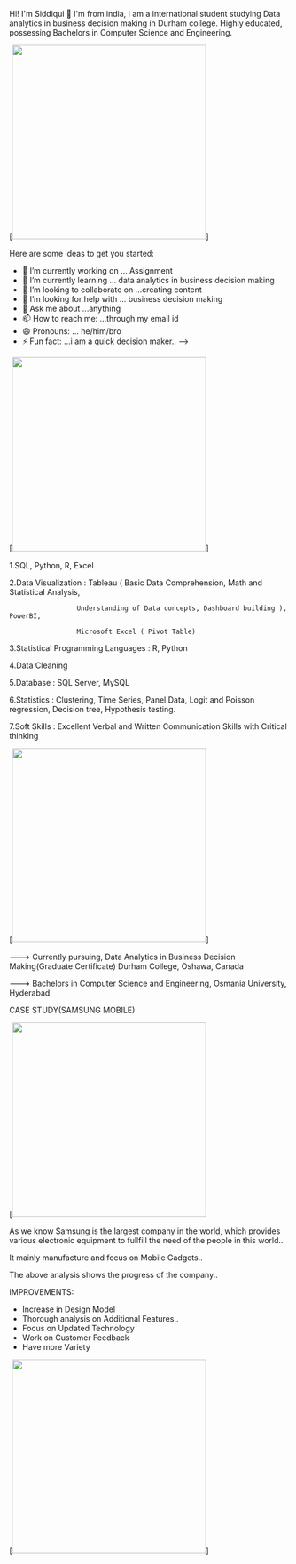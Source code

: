 Hi! I'm Siddiqui 👋
I'm from india, I am a international student studying Data analytics in business decision making in Durham college.
Highly educated, possessing Bachelors in Computer Science and
Engineering.


[<img src='https://mir-s3-cdn-cf.behance.net/projects/202/a41bd864961739.Y3JvcCw5OTksNzgyLDAsMA.jpg' height='350'>]

Here are some ideas to get you started:

- 🔭 I’m currently working on ... Assignment
- 🌱 I’m currently learning ... data analytics in business decision making 
- 👯 I’m looking to collaborate on ...creating content
- 🤔 I’m looking for help with ... business decision making
- 💬 Ask me about ...anything
- 📫 How to reach me: ...through my email id
- 😄 Pronouns: ... he/him/bro
- ⚡ Fun fact: ...i am a quick decision maker..
-->


[<img src='https://whatsupusana.com/wp-content/uploads/2013/03/USANA-Skills-Personal-Development.jpg' height='350'>]



1.SQL, Python, R, Excel


2.Data Visualization : Tableau ( Basic Data Comprehension, Math and Statistical Analysis,
                     
                     Understanding of Data concepts, Dashboard building ), PowerBI,
                    
                     Microsoft Excel ( Pivot Table)
                     

3.Statistical Programming Languages : R, Python


4.Data Cleaning


5.Database : SQL Server, MySQL


6.Statistics : Clustering, Time Series, Panel Data, Logit and Poisson regression, Decision tree, Hypothesis testing.


7.Soft Skills : Excellent Verbal and Written Communication Skills with Critical thinking


[<img src='https://seeklogo.com/images/E/education-logo-F85933BCAF-seeklogo.com.png' height='350'>]


---> Currently pursuing,
Data Analytics in Business Decision Making(Graduate Certificate)
Durham College, Oshawa, Canada


---> Bachelors in Computer Science and Engineering,
Osmania University, Hyderabad




CASE STUDY(SAMSUNG MOBILE)


[<img src='https://cdn.statcdn.com/Statistic/235000/236607-blank-754.png' height='350'>


As we know Samsung is the largest company in the world, which provides various electronic equipment to fullfill the need of the people in this world..

It mainly manufacture and focus on Mobile Gadgets..

The above analysis shows the progress of the company..


IMPROVEMENTS:

* Increase in Design Model
* Thorough analysis on Additional Features.. 
* Focus on Updated Technology
* Work on Customer Feedback
* Have more Variety



[<img src='https://images.indianexpress.com/2022/08/Samsung-Galaxy-Fold-4-Flip-4-launch-10082022.jpg' height='350'>] 



